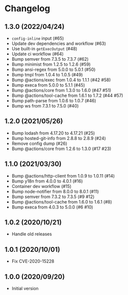 # Changelog

## 1.3.0 (2022/04/24)

* `config-inline` input (#65)
* Update dev dependencies and workflow (#63)
* Use built-in `getExecOutput` (#48)
* Update ci workflow (#64)
* Bump semver from 7.3.5 to 7.3.7 (#62)
* Bump minimist from 1.2.5 to 1.2.6 (#59)
* Bump ansi-regex from 5.0.0 to 5.0.1 (#50)
* Bump tmpl from 1.0.4 to 1.0.5 (#49)
* Bump @actions/exec from 1.0.4 to 1.1.1 (#42 #58)
* Bump execa from 5.0.0 to 5.1.1 (#45)
* Bump @actions/core from 1.3.0 to 1.6.0 (#47 #51)
* Bump @actions/tool-cache from 1.6.1 to 1.7.2 (#44 #57)
* Bump path-parse from 1.0.6 to 1.0.7 (#46)
* Bump ws from 7.3.1 to 7.5.0 (#40)

## 1.2.0 (2021/05/26)

* Bump lodash from 4.17.20 to 4.17.21 (#25)
* Bump hosted-git-info from 2.8.8 to 2.8.9 (#24)
* Remove config dump (#26)
* Bump @actions/core from 1.2.6 to 1.3.0 (#17 #23)

## 1.1.0 (2021/03/30)

* Bump @actions/http-client from 1.0.9 to 1.0.11 (#14)
* Bump y18n from 4.0.0 to 4.0.1 (#16)
* Container dev workflow (#15)
* Bump node-notifier from 8.0.0 to 8.0.1 (#11)
* Bump semver from 7.3.2 to 7.3.5 (#9 #12)
* Bump @actions/tool-cache from 1.6.0 to 1.6.1 (#8)
* Bump execa from 4.0.3 to 5.0.0 (#6 #10)

## 1.0.2 (2020/10/21)

* Handle old releases

## 1.0.1 (2020/10/01)

* Fix CVE-2020-15228

## 1.0.0 (2020/09/20)

* Initial version
